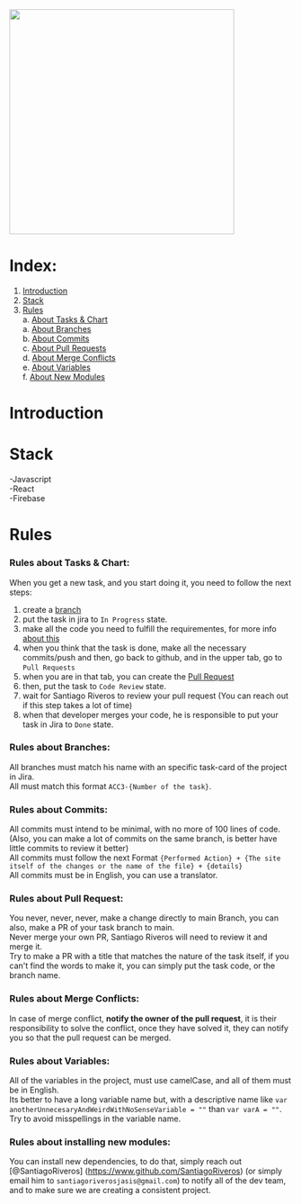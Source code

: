 <img src="https://media.licdn.com/dms/image/D4E0BAQGZjMAsdqqFTw/company-logo_200_200/0/1699543079901/aguafde_logo?e=1708560000&v=beta&t=KuMXMqVklQ8sv2j2BsSD3sUtxEfykhQ-RcsiU-xpIQ4" width="400" height="400"/>

# Index:

1. [Introduction](#introduction)
2. [Stack](#stack) <br/>
3. [Rules](#rules) <br/>
  a. [About Tasks & Chart](#rules-about-tasks-&-chart)<br/>
  a. [About Branches](#rules-about-branches)<br/>
  b. [About Commits](#rules-about-commits)<br/>
  c. [About Pull Requests](#rules-about-pull-requests)<br/>
  d. [About Merge Conflicts](#rules-about-merge-conflicts)<br/>
  e. [About Variables](#rules-about-variables)<br/>
  f. [About New Modules](#rules-about-installing-new-modules) <br/>

# Introduction <a name="introduction"></a>


# Stack <a name="stack"></a>

-Javascript<br/>
-React<br/>
-Firebase<br/>

# Rules <a name="rules"></a>

### Rules about Tasks & Chart: <a name="rules-about-tasks-&-chart"></a>
When you get a new task, and you start doing it, you need to follow the next steps:
1. create a [branch](#rules-about-branches)
2. put the task in jira to `In Progress` state.
3. make all the code you need to fulfill the requirementes, for more info [about this](#rules-about-commits)
4. when you think that the task is done, make all the necessary commits/push and then, go back to github, and in the upper tab, go to `Pull Requests`
5. when you are in that tab, you can create the [Pull Request](#rules-about-pull-requests)
6. then, put the task to `Code Review` state.
7. wait for Santiago Riveros to review your pull request (You can reach out if this step takes a lot of time)
8. when that developer merges your code, he is responsible to put your task in Jira to `Done` state.

### Rules about Branches: <a name="rules-about-branches"></a>
All branches must match his name with an specific task-card of the project in Jira. <br/>
All must match this format `ACC3-{Number of the task}`.

### Rules about Commits: <a name="rules-about-commits"></a>
All commits must intend to be minimal, with no more of 100 lines of code. (Also, you can make a lot of commits on the same branch, is better have little commits to review it better) <br/>
All commits must follow the next Format `{Performed Action} + {The site itself of the changes or the name of the file} + {details}` <br/>
All commits must be in English, you can use a translator.

### Rules about Pull Request: <a name="rules-about-pull-requests"></a>
You never, never, never, make a change directly to main Branch, you can also, make a PR of your task branch to main. <br/>
Never merge your own PR, Santiago Riveros will need to review it and merge it. <br/>
Try to make a PR with a title that matches the nature of the task itself, if you can't find the words to make it, you can simply put the task code, or the branch name. <br/>

### Rules about Merge Conflicts: <a name="rules-about-merge-conflicts"></a>
In case of merge conflict, **notify the owner of the pull request**, it is their responsibility to solve the conflict, once they have solved it, they can notify you so that the pull request can be merged.

### Rules about Variables: <a name="rules-about-variables"></a>
All of the variables in the project, must use camelCase, and all of them must be in English. <br/> 
Its better to have a long variable name but, with a descriptive name like `var anotherUnnecesaryAndWeirdWithNoSenseVariable = ""` than `var varA = ""`. Try to avoid misspellings in the variable name.

### Rules about installing new modules: <a name="rules-about-installing-new-modules"></a>
You can install new dependencies, to do that, simply reach out [@SantiagoRiveros] (https://www.github.com/SantiagoRiveros) (or simply email him to `santiagoriverosjasis@gmail.com`) to notify all of the dev team, and to make sure we are creating a consistent project.
